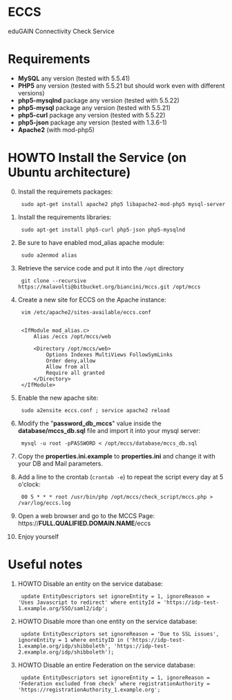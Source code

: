# ECCS
eduGAIN Connectivity Check Service

# Requirements

- **MySQL** any version (tested with 5.5.41)
- **PHP5** any version (tested with 5.5.21 but should work even with different versions)
- **php5-mysqlnd** package any version (tested with 5.5.22)
- **php5-mysql** package any version (tested with 5.5.21)
- **php5-curl** package any version (tested with 5.5.22)
- **php5-json** package any version (tested with 1.3.6-1)
- **Apache2** (with mod-php5) 

# HOWTO Install the Service (on Ubuntu architecture)

0. Install the requiremets packages:

        sudo apt-get install apache2 php5 libapache2-mod-php5 mysql-server

1. Install the requirements libraries:
      
        sudo apt-get install php5-curl php5-json php5-mysqlnd

2. Be sure to have enabled mod_alias apache module: 

        sudo a2enmod alias

3. Retrieve the service code and put it into the `/opt` directory

        git clone --recursive https://malavolti@bitbucket.org/biancini/mccs.git /opt/mccs

4. Create a new site for ECCS on the Apache instance:

        vim /etc/apache2/sites-available/eccs.conf
   

        <IfModule mod_alias.c>
            Alias /eccs /opt/mccs/web

            <Directory /opt/mccs/web>
                Options Indexes MultiViews FollowSymLinks
                Order deny,allow
                Allow from all
                Require all granted
            </Directory>
        </IfModule>

5. Enable the new apache site:

        sudo a2ensite eccs.conf ; service apache2 reload

6. Modify the "**password_db_mccs**" value inside the **database/mccs_db.sql** file and import it into your mysql server:

        mysql -u root -pPASSWORD < /opt/mccs/database/mccs_db.sql

7. Copy the **properties.ini.example** to **properties.ini** and change it with your DB and Mail parameters.

8. Add a line to the crontab (`crontab -e`) to repeat the script every day at 5 o'clock:

        00 5 * * * root /usr/bin/php /opt/mccs/check_script/mccs.php > /var/log/eccs.log
   
9. Open a web browser and go to the MCCS Page: https://**FULL.QUALIFIED.DOMAIN.NAME**/eccs

10. Enjoy yourself


# Useful notes
1. HOWTO Disable an entity on the service database:

        update EntityDescriptors set ignoreEntity = 1, ignoreReason = 'Uses Javascript to redirect' where entityId = 'https://idp-test-1.example.org/SSO/saml2/idp';
        
2. HOWTO Disable more than one entity on the service database:

        update EntityDescriptors set ignoreReason = 'Due to SSL issues', ignoreEntity = 1 where entityID in ('https://idp-test-1.example.org/idp/shibboleth', 'https://idp-test-2.example.org/idp/shibboleth');
          
3. HOWTO Disable an entire Federation on the service database:
      
        update EntityDescriptors set ignoreEntity = 1, ignoreReason = 'Federation excluded from check' where registrationAuthority = 'https://registrationAuthority_1.example.org';

